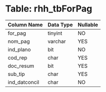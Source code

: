# Table: rhh_tbForPag

| Column Name | Data Type | Nullable |
|-------------|-----------|----------|
| for_pag | tinyint | NO |
| nom_pag | varchar | YES |
| ind_plano | bit | NO |
| cod_rep | char | YES |
| doc_resum | bit | YES |
| sub_tip | char | YES |
| ind_datconcil | char | NO |
